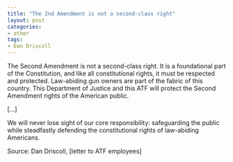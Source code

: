 ```yaml
---
title: "The 2nd Amendment is not a second-class right"
layout: post
categories:
- other
tags: 
- Dan Driscoll
---
```


The Second Amendment is not a second-class right. It is a foundational part of the Constitution, and like all constitutional rights, it must be respected and protected. Law-abiding gun owners are part of the fabric of this country. This Department of Justice and this ATF will protect the Second Amendment rights of the American public.

[...]

We will never lose sight of our core responsibility: safeguarding the public while steadfastly defending the constitutional rights of law-abiding
Americans.

Source: Dan Driscoll, [letter to ATF employees]
